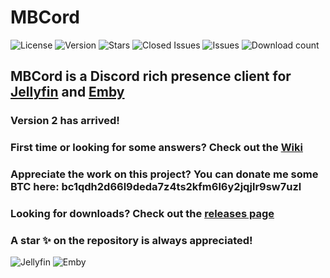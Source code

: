 # MBCord

![License](https://badgen.net/github/license/oonqt/MBCord) ![Version](https://badgen.net/github/release/oonqt/MBCord) ![Stars](https://badgen.net/github/stars/oonqt/MBCord) ![Closed Issues](https://badgen.net/github/closed-issues/oonqt/mbcord) ![Issues](https://badgen.net/github/open-issues/oonqt/MBCord) ![Download count](https://badgen.net/github/assets-dl/oonqt/MBCord) 

## MBCord is a Discord rich presence client for [Jellyfin](https://jellyfin.org) and [Emby](https://emby.media/)

### Version 2 has arrived!

### First time or looking for some answers? Check out the [Wiki](https://github.com/oonqt/MBCord/wiki)

### Appreciate the work on this project? You can donate me some BTC here: bc1qdh2d66l9deda7z4ts2kfm6l6y2jqjlr9sw7uzl

### Looking for downloads? Check out the [releases page](https://github.com/oonqt/mbcord/releases)

### A star ✨ on the repository is always appreciated!

![Jellyfin](https://i.memester.xyz/u/l1d.png)
![Emby](https://i.memester.xyz/u/9pn.png)
